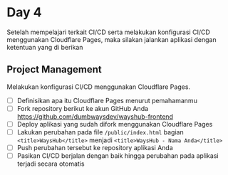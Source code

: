# Day 4
Setelah mempelajari terkait CI/CD serta melakukan konfigurasi CI/CD menggunakan Cloudflare Pages, maka silakan jalankan aplikasi dengan ketentuan yang di berikan

## Project Management

Melakukan konfigurasi CI/CD menggunakan Cloudflare Pages.

- [ ] Definisikan apa itu Cloudflare Pages menurut pemahamanmu
- [ ] Fork repository berikut ke akun GitHub Anda https://github.com/dumbwaysdev/wayshub-frontend
- [ ] Deploy aplikasi yang sudah difork menggunakan Cloudflare Pages
- [ ] Lakukan perubahan pada file `/public/index.html` bagian `<title>WaysHub</title>` menjadi `<title>WaysHub - Nama Anda</title>`
- [ ] Push perubahan tersebut ke repository aplikasi Anda
- [ ] Pasikan CI/CD berjalan dengan baik hingga perubahan pada aplikasi terjadi secara otomatis